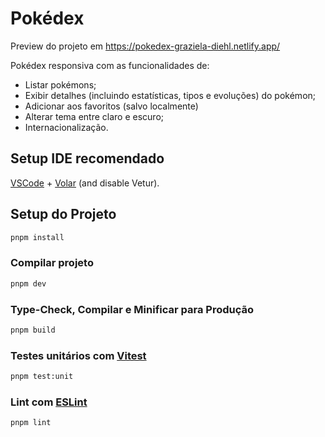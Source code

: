 # Pokédex

Preview do projeto em https://pokedex-graziela-diehl.netlify.app/

Pokédex responsiva com as funcionalidades de:
- Listar pokémons;
- Exibir detalhes (incluindo estatísticas, tipos e evoluções) do pokémon;
- Adicionar aos favoritos (salvo localmente)
- Alterar tema entre claro e escuro;
- Internacionalização.

## Setup IDE recomendado

[VSCode](https://code.visualstudio.com/) + [Volar](https://marketplace.visualstudio.com/items?itemName=Vue.volar) (and disable Vetur).

## Setup do Projeto

```sh
pnpm install
```

### Compilar projeto

```sh
pnpm dev
```

### Type-Check, Compilar e Minificar para Produção

```sh
pnpm build
```

### Testes unitários com [Vitest](https://vitest.dev/)

```sh
pnpm test:unit
```

### Lint com [ESLint](https://eslint.org/)

```sh
pnpm lint
```
